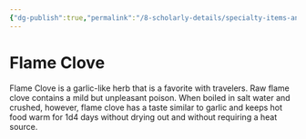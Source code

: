 ```yaml
---
{"dg-publish":true,"permalink":"/8-scholarly-details/specialty-items-and-materials/plants-and-fungi/flame-clove/","noteIcon":""}
---
```


# Flame Clove

Flame Clove is a garlic-like herb that is a favorite with travelers. Raw flame clove contains a mild but unpleasant poison. When boiled in salt water and crushed, however, flame clove has a taste similar to garlic and keeps hot food warm for 1d4 days without drying out and without requiring a heat source.